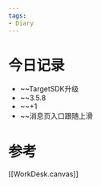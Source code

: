 ```yaml
---
tags:
- Diary
---
```

# 今日记录
- ~~TargetSDK升级
- ~~3.5.8
- ~~+1
- ~~消息页入口跟随上滑
# 参考
[[WorkDesk.canvas]]

